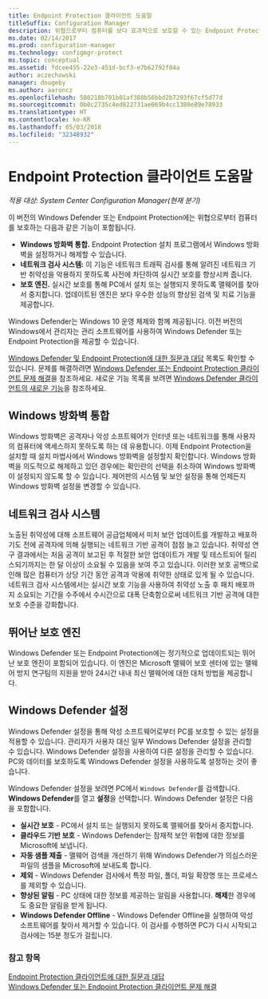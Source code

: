 ```yaml
---
title: Endpoint Protection 클라이언트 도움말
titleSuffix: Configuration Manager
description: 위협으로부터 컴퓨터를 보다 효과적으로 보호할 수 있는 Endpoint Protection의 기능과 향상된 기능에 대해 알아봅니다.
ms.date: 02/14/2017
ms.prod: configuration-manager
ms.technology: configmgr-protect
ms.topic: conceptual
ms.assetid: fdcee455-22e3-451d-bcf3-e7b62792f04a
author: aczechowski
manager: dougeby
ms.author: aaroncz
ms.openlocfilehash: 580218b701b01af388b56bbd2b7293f67cf5d77d
ms.sourcegitcommit: 0b0c2735c4ed822731ae069b4cc1380e89e78933
ms.translationtype: HT
ms.contentlocale: ko-KR
ms.lasthandoff: 05/03/2018
ms.locfileid: "32348932"
---
```

# <a name="endpoint-protection-client-help"></a>Endpoint Protection 클라이언트 도움말

*적용 대상: System Center Configuration Manager(현재 분기)*


이 버전의 Windows Defender 또는 Endpoint Protection에는 위협으로부터 컴퓨터를 보호하는 다음과 같은 기능이 포함됩니다.  

-   **Windows 방화벽 통합.** Endpoint Protection 설치 프로그램에서 Windows 방화벽을 설정하거나 해제할 수 있습니다.  
-   **네트워크 검사 시스템:** 이 기능은 네트워크 트래픽 검사를 통해 알려진 네트워크 기반 취약성을 악용하지 못하도록 사전에 차단하여 실시간 보호를 향상시켜 줍니다.  
-   **보호 엔진.** 실시간 보호를 통해 PC에서 설치 또는 실행되지 못하도록 맬웨어를 찾아서 중지합니다. 업데이트된 엔진은 보다 우수한 성능의 향상된 검색 및 치료 기능을 제공합니다.  

Windows Defender는 Windows 10 운영 체제와 함께 제공됩니다.  이전 버전의 Windows에서 관리자는 관리 소프트웨어를 사용하여 Windows Defender 또는 Endpoint Protection을 제공할 수 있습니다.

[Windows Defender 및 Endpoint Protection에 대한 질문과 대답](endpoint-protection-client-faq.md) 목록도 확인할 수 있습니다. 문제를 해결하려면 [Windows Defender 또는 Endpoint Protection 클라이언트 문제 해결](troubleshoot-endpoint-client.md)을 참조하세요. 새로운 기능 목록을 보려면 [Windows Defender 클라이언트의 새로운 기능](https://support.microsoft.com/help/29276/windows-10-whats-new-in-windows-defender)을 참조하세요.

## <a name="windows-firewall-integration"></a>Windows 방화벽 통합  
 Windows 방화벽은 공격자나 악성 소프트웨어가 인터넷 또는 네트워크를 통해 사용자의 컴퓨터에 액세스하지 못하도록 하는 데 유용합니다. 이제 Endpoint Protection을 설치할 때 설치 마법사에서 Windows 방화벽을 설정할지 확인합니다. Windows 방화벽을 의도적으로 해제하고 있던 경우에는 확인란의 선택을 취소하여 Windows 방화벽이 설정되지 않도록 할 수 있습니다. 제어판의 시스템 및 보안 설정을 통해 언제든지 Windows 방화벽 설정을 변경할 수 있습니다.  

## <a name="network-inspection-system"></a>네트워크 검사 시스템  
 노출된 취약성에 대해 소프트웨어 공급업체에서 미처 보안 업데이트를 개발하고 배포하기도 전에 공격자에 의해 실행되는 네트워크 기반 공격이 점점 늘고 있습니다. 취약성 연구 결과에서는 처음 공격이 보고된 후 적절한 보안 업데이트가 개발 및 테스트되어 릴리스되기까지는 한 달 이상이 소요될 수 있음을 보여 주고 있습니다. 이러한 보호 공백으로 인해 많은 컴퓨터가 상당 기간 동안 공격과 악용에 취약한 상태로 있게 될 수 있습니다. 네트워크 검사 시스템에서는 실시간 보호 기능을 사용하여 취약성 노출 후 패치 배포까지 소요되는 기간을 수주에서 수시간으로 대폭 단축함으로써 네트워크 기반 공격에 대한 보호 수준을 강화합니다.  

## <a name="award-winning-protection-engine"></a>뛰어난 보호 엔진  
 Windows Defender 또는 Endpoint Protection에는 정기적으로 업데이트되는 뛰어난 보호 엔진이 포함되어 있습니다. 이 엔진은 Microsoft 맬웨어 보호 센터에 있는 맬웨어 방지 연구팀의 지원을 받아 24시간 내내 최신 맬웨어에 대한 대처 방법을 제공합니다.  

## <a name="windows-defender-settings"></a>Windows Defender 설정
Windows Defender 설정을 통해 악성 소프트웨어로부터 PC를 보호할 수 있는 설정을 적용할 수 있습니다. 관리자가 사용자 대신 일부 Windows Defender 설정을 관리할 수 있습니다. Windows Defender 설정을 사용하여 다른 설정을 관리할 수 있습니다. PC와 데이터를 보호하도록 Windows Defender 설정을 사용하도록 설정하는 것이 좋습니다.

Windows Defender 설정을 보려면 PC에서 `Windows Defender`를 검색합니다. **Windows Defender**를 열고 **설정**을 선택합니다. Windows Defender 설정은 다음을 포함합니다.
- **실시간 보호** - PC에서 설치 또는 실행되지 못하도록 맬웨어를 찾아서 중지합니다.
- **클라우드 기반 보호** - Windows Defender는 잠재적 보안 위협에 대한 정보를 Microsoft에 보냅니다.
- **자동 샘플 제출** - 맬웨어 검색을 개선하기 위해 Windows Defender가 의심스러운 파일의 샘플을 Microsoft에 보내도록 합니다.
- **제외** - Windows Defender 검사에서 특정 파일, 폴더, 파일 확장명 또는 프로세스를 제외할 수 있습니다.
- **향상된 알림** - PC 상태에 대한 정보를 제공하는 알림을 사용합니다. **해제**한 경우에도 중요한 알림을 받게 됩니다.
- **Windows Defender Offline** - Windows Defender Offline을 실행하여 악성 소프트웨어를 찾아서 제거할 수 있습니다. 이 검사를 수행하면 PC가 다시 시작되고 검사에는 15분 정도가 걸립니다.

### <a name="see-also"></a>참고 항목  
 [Endpoint Protection 클라이언트에 대한 질문과 대답](endpoint-protection-client-faq.md)   
 [Windows Defender 또는 Endpoint Protection 클라이언트 문제 해결](troubleshoot-endpoint-client.md)
